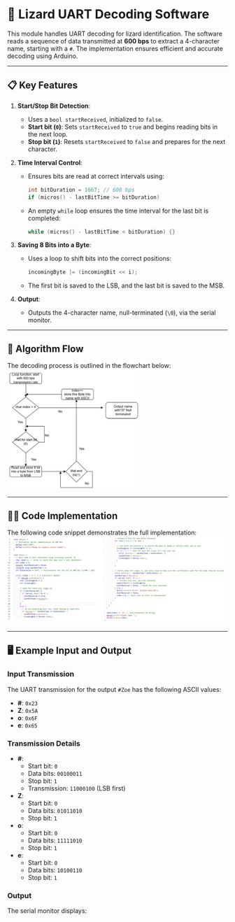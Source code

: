 # 🦎 Lizard UART Decoding Software

This module handles UART decoding for lizard identification. The software reads a sequence of data transmitted at **600 bps** to extract a 4-character name, starting with a `#`. The implementation ensures efficient and accurate decoding using Arduino.

---

## 📋 **Key Features**
1. **Start/Stop Bit Detection**:
   - Uses a `bool startReceived`, initialized to `false`.
   - **Start bit (`0`)**: Sets `startReceived` to `true` and begins reading bits in the next loop.
   - **Stop bit (`1`)**: Resets `startReceived` to `false` and prepares for the next character.

2. **Time Interval Control**:
   - Ensures bits are read at correct intervals using:
     ```c++
     int bitDuration = 1667; // 600 bps
     if (micros() - lastBitTime >= bitDuration)
     ```
   - An empty `while` loop ensures the time interval for the last bit is completed:
     ```c++
     while (micros() - lastBitTime < bitDuration) {}
     ```

3. **Saving 8 Bits into a Byte**:
   - Uses a loop to shift bits into the correct positions:
     ```c++
     incomingByte |= (incomingBit << i);
     ```
   - The first bit is saved to the LSB, and the last bit is saved to the MSB.

4. **Output**:
   - Outputs the 4-character name, null-terminated (`\0`), via the serial monitor.

---

## 🔄 **Algorithm Flow**
The decoding process is outlined in the flowchart below:
<img src="../../Images/Lizard_UART_Decoding_flowchart.png" alt="Lizard UART Decoding Flowchart" width="300"/>

---

## 🧑‍💻 **Code Implementation**
The following code snippet demonstrates the full implementation:
<img src="../../Images/Lizard_UART_Decoding_code.png" alt="Lizard UART Decoding Code" width="600"/>

---

## 🖥️ **Example Input and Output**
### Input Transmission
The UART transmission for the output `#Zoe` has the following ASCII values:
- **#**: `0x23`
- **Z**: `0x5A`
- **o**: `0x6F`
- **e**: `0x65`

### Transmission Details
- **#**:
  - Start bit: `0`
  - Data bits: `00100011`
  - Stop bit: `1`
  - Transmission: `11000100` (LSB first)
- **Z**:
  - Start bit: `0`
  - Data bits: `01011010`
  - Stop bit: `1`
- **o**:
  - Start bit: `0`
  - Data bits: `11111010`
  - Stop bit: `1`
- **e**:
  - Start bit: `0`
  - Data bits: `10100110`
  - Stop bit: `1`

### Output
The serial monitor displays:
